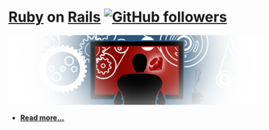 # [Ruby](https://github.com/mehdizebarjadan/Playing-with-Ruby-on-Rails/wiki/Ruby-language) on [Rails](https://github.com/mehdizebarjadan/Playing-with-Ruby-on-Rails/wiki/Rails-framework) [![GitHub followers](https://img.shields.io/github/followers/espadrine.svg?style=social&label=Follow&maxAge=2592000)](https://github.com/mehdizebarjadan/Playing-with-Ruby-on-Rails)


[![](images/RubyOnRails.png)](https://github.com/mehdizebarjadan/Playing-with-Ruby-on-Rails/wiki)

* **[Read more...](https://github.com/mehdizebarjadan/Playing-with-Ruby-on-Rails/wiki)**
